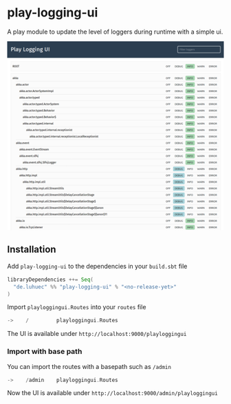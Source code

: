 # play-logging-ui

A play module to update the level of loggers during runtime with a simple ui.

![alt text](screenshot.png)


## Installation

Add `play-logging-ui` to the dependencies in your `build.sbt` file
```scala
libraryDependencies ++= Seq(
  "de.luhuec" %% "play-logging-ui" % "<no-release-yet>"
)
```

Import `playloggingui.Routes` into your `routes` file 
```scala
->    /         playloggingui.Routes
```

The UI is available under `http://localhost:9000/playloggingui`

### Import with base path

You can import the routes with a basepath such as `/admin`
```scala
->    /admin    playloggingui.Routes
```

Now the UI is available under `http://localhost:9000/admin/playloggingui`

